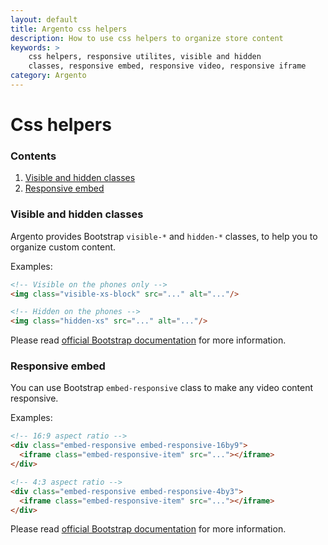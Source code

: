 ```yaml
---
layout: default
title: Argento css helpers
description: How to use css helpers to organize store content
keywords: >
    css helpers, responsive utilites, visible and hidden
    classes, responsive embed, responsive video, responsive iframe
category: Argento
---
```


# Css helpers

### Contents

 1. [Visible and hidden classes](#visible-and-hidden-classes)
 2. [Responsive embed](#responsive-embed)

### Visible and hidden classes

Argento provides Bootstrap `visible-*` and `hidden-*` classes, to help you to
organize custom content.

Examples:

```html
<!-- Visible on the phones only -->
<img class="visible-xs-block" src="..." alt="..."/>

<!-- Hidden on the phones -->
<img class="hidden-xs" src="..." alt="..."/>
```

Please read [official Bootstrap documentation](http://getbootstrap.com/css/#responsive-utilities)
for more information.

### Responsive embed

You can use Bootstrap `embed-responsive` class to make any video content responsive.

Examples:

```html
<!-- 16:9 aspect ratio -->
<div class="embed-responsive embed-responsive-16by9">
  <iframe class="embed-responsive-item" src="..."></iframe>
</div>

<!-- 4:3 aspect ratio -->
<div class="embed-responsive embed-responsive-4by3">
  <iframe class="embed-responsive-item" src="..."></iframe>
</div>
```

Please read [official Bootstrap documentation](http://getbootstrap.com/components/#responsive-embed)
for more information.
